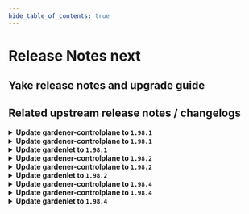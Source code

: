 ```yaml
---
hide_table_of_contents: true
---
```


# Release Notes next

## Yake release notes and upgrade guide

## Related upstream release notes / changelogs


<details>
<summary><b>Update gardener-controlplane to <code>1.98.1</code></b></summary>

# [gardener/gardener]

## 🐛 Bug Fixes

- `[OPERATOR]` An issue causing gardenlet to panic while deleting `dependency-watchdog-access` secrets for workerless Shoots if the `status.technicalID` is not set for the Shoot is now fixed. by @shafeeqes [#10068]

## Helm Charts
- controlplane: `europe-docker.pkg.dev/gardener-project/releases/charts/gardener/controlplane:v1.98.1`
- gardenlet: `europe-docker.pkg.dev/gardener-project/releases/charts/gardener/gardenlet:v1.98.1`
- operator: `europe-docker.pkg.dev/gardener-project/releases/charts/gardener/operator:v1.98.1`
- resource-manager: `europe-docker.pkg.dev/gardener-project/releases/charts/gardener/resource-manager:v1.98.1`
## Docker Images
- admission-controller: `europe-docker.pkg.dev/gardener-project/releases/gardener/admission-controller:v1.98.1`
- apiserver: `europe-docker.pkg.dev/gardener-project/releases/gardener/apiserver:v1.98.1`
- controller-manager: `europe-docker.pkg.dev/gardener-project/releases/gardener/controller-manager:v1.98.1`
- gardenlet: `europe-docker.pkg.dev/gardener-project/releases/gardener/gardenlet:v1.98.1`
- node-agent: `europe-docker.pkg.dev/gardener-project/releases/gardener/node-agent:v1.98.1`
- operator: `europe-docker.pkg.dev/gardener-project/releases/gardener/operator:v1.98.1`
- resource-manager: `europe-docker.pkg.dev/gardener-project/releases/gardener/resource-manager:v1.98.1`
- scheduler: `europe-docker.pkg.dev/gardener-project/releases/gardener/scheduler:v1.98.1`


</details>

<details>
<summary><b>Update gardener-controlplane to <code>1.98.1</code></b></summary>

# [gardener/gardener]

## 🐛 Bug Fixes

- `[OPERATOR]` An issue causing gardenlet to panic while deleting `dependency-watchdog-access` secrets for workerless Shoots if the `status.technicalID` is not set for the Shoot is now fixed. by @shafeeqes [#10068]

## Helm Charts
- controlplane: `europe-docker.pkg.dev/gardener-project/releases/charts/gardener/controlplane:v1.98.1`
- gardenlet: `europe-docker.pkg.dev/gardener-project/releases/charts/gardener/gardenlet:v1.98.1`
- operator: `europe-docker.pkg.dev/gardener-project/releases/charts/gardener/operator:v1.98.1`
- resource-manager: `europe-docker.pkg.dev/gardener-project/releases/charts/gardener/resource-manager:v1.98.1`
## Docker Images
- admission-controller: `europe-docker.pkg.dev/gardener-project/releases/gardener/admission-controller:v1.98.1`
- apiserver: `europe-docker.pkg.dev/gardener-project/releases/gardener/apiserver:v1.98.1`
- controller-manager: `europe-docker.pkg.dev/gardener-project/releases/gardener/controller-manager:v1.98.1`
- gardenlet: `europe-docker.pkg.dev/gardener-project/releases/gardener/gardenlet:v1.98.1`
- node-agent: `europe-docker.pkg.dev/gardener-project/releases/gardener/node-agent:v1.98.1`
- operator: `europe-docker.pkg.dev/gardener-project/releases/gardener/operator:v1.98.1`
- resource-manager: `europe-docker.pkg.dev/gardener-project/releases/gardener/resource-manager:v1.98.1`
- scheduler: `europe-docker.pkg.dev/gardener-project/releases/gardener/scheduler:v1.98.1`


</details>

<details>
<summary><b>Update gardenlet to <code>1.98.1</code></b></summary>

# [gardener/gardener]

## 🐛 Bug Fixes

- `[OPERATOR]` An issue causing gardenlet to panic while deleting `dependency-watchdog-access` secrets for workerless Shoots if the `status.technicalID` is not set for the Shoot is now fixed. by @shafeeqes [#10068]

## Helm Charts
- controlplane: `europe-docker.pkg.dev/gardener-project/releases/charts/gardener/controlplane:v1.98.1`
- gardenlet: `europe-docker.pkg.dev/gardener-project/releases/charts/gardener/gardenlet:v1.98.1`
- operator: `europe-docker.pkg.dev/gardener-project/releases/charts/gardener/operator:v1.98.1`
- resource-manager: `europe-docker.pkg.dev/gardener-project/releases/charts/gardener/resource-manager:v1.98.1`
## Docker Images
- admission-controller: `europe-docker.pkg.dev/gardener-project/releases/gardener/admission-controller:v1.98.1`
- apiserver: `europe-docker.pkg.dev/gardener-project/releases/gardener/apiserver:v1.98.1`
- controller-manager: `europe-docker.pkg.dev/gardener-project/releases/gardener/controller-manager:v1.98.1`
- gardenlet: `europe-docker.pkg.dev/gardener-project/releases/gardener/gardenlet:v1.98.1`
- node-agent: `europe-docker.pkg.dev/gardener-project/releases/gardener/node-agent:v1.98.1`
- operator: `europe-docker.pkg.dev/gardener-project/releases/gardener/operator:v1.98.1`
- resource-manager: `europe-docker.pkg.dev/gardener-project/releases/gardener/resource-manager:v1.98.1`
- scheduler: `europe-docker.pkg.dev/gardener-project/releases/gardener/scheduler:v1.98.1`


</details>

<details>
<summary><b>Update gardener-controlplane to <code>1.98.2</code></b></summary>

# [gardener/gardener]

## 🏃 Others

- `[DEPENDENCY]` The following dependencies have been upgraded.  
  - github.com/gardener/autoscaler v1.29.0->v1.29.1  
  - github.com/gardener/autoscaler v1.28.2->v1.28.3  
  - github.com/gardener/autoscaler v1.27.2->v1.27.3 by @gardener-ci-robot [#10076]

## Helm Charts
- controlplane: `europe-docker.pkg.dev/gardener-project/releases/charts/gardener/controlplane:v1.98.2`
- gardenlet: `europe-docker.pkg.dev/gardener-project/releases/charts/gardener/gardenlet:v1.98.2`
- operator: `europe-docker.pkg.dev/gardener-project/releases/charts/gardener/operator:v1.98.2`
- resource-manager: `europe-docker.pkg.dev/gardener-project/releases/charts/gardener/resource-manager:v1.98.2`
## Docker Images
- admission-controller: `europe-docker.pkg.dev/gardener-project/releases/gardener/admission-controller:v1.98.2`
- apiserver: `europe-docker.pkg.dev/gardener-project/releases/gardener/apiserver:v1.98.2`
- controller-manager: `europe-docker.pkg.dev/gardener-project/releases/gardener/controller-manager:v1.98.2`
- gardenlet: `europe-docker.pkg.dev/gardener-project/releases/gardener/gardenlet:v1.98.2`
- node-agent: `europe-docker.pkg.dev/gardener-project/releases/gardener/node-agent:v1.98.2`
- operator: `europe-docker.pkg.dev/gardener-project/releases/gardener/operator:v1.98.2`
- resource-manager: `europe-docker.pkg.dev/gardener-project/releases/gardener/resource-manager:v1.98.2`
- scheduler: `europe-docker.pkg.dev/gardener-project/releases/gardener/scheduler:v1.98.2`


</details>

<details>
<summary><b>Update gardener-controlplane to <code>1.98.2</code></b></summary>

# [gardener/gardener]

## 🏃 Others

- `[DEPENDENCY]` The following dependencies have been upgraded.  
  - github.com/gardener/autoscaler v1.29.0->v1.29.1  
  - github.com/gardener/autoscaler v1.28.2->v1.28.3  
  - github.com/gardener/autoscaler v1.27.2->v1.27.3 by @gardener-ci-robot [#10076]

## Helm Charts
- controlplane: `europe-docker.pkg.dev/gardener-project/releases/charts/gardener/controlplane:v1.98.2`
- gardenlet: `europe-docker.pkg.dev/gardener-project/releases/charts/gardener/gardenlet:v1.98.2`
- operator: `europe-docker.pkg.dev/gardener-project/releases/charts/gardener/operator:v1.98.2`
- resource-manager: `europe-docker.pkg.dev/gardener-project/releases/charts/gardener/resource-manager:v1.98.2`
## Docker Images
- admission-controller: `europe-docker.pkg.dev/gardener-project/releases/gardener/admission-controller:v1.98.2`
- apiserver: `europe-docker.pkg.dev/gardener-project/releases/gardener/apiserver:v1.98.2`
- controller-manager: `europe-docker.pkg.dev/gardener-project/releases/gardener/controller-manager:v1.98.2`
- gardenlet: `europe-docker.pkg.dev/gardener-project/releases/gardener/gardenlet:v1.98.2`
- node-agent: `europe-docker.pkg.dev/gardener-project/releases/gardener/node-agent:v1.98.2`
- operator: `europe-docker.pkg.dev/gardener-project/releases/gardener/operator:v1.98.2`
- resource-manager: `europe-docker.pkg.dev/gardener-project/releases/gardener/resource-manager:v1.98.2`
- scheduler: `europe-docker.pkg.dev/gardener-project/releases/gardener/scheduler:v1.98.2`


</details>

<details>
<summary><b>Update gardenlet to <code>1.98.2</code></b></summary>

# [gardener/gardener]

## 🏃 Others

- `[DEPENDENCY]` The following dependencies have been upgraded.  
  - github.com/gardener/autoscaler v1.29.0->v1.29.1  
  - github.com/gardener/autoscaler v1.28.2->v1.28.3  
  - github.com/gardener/autoscaler v1.27.2->v1.27.3 by @gardener-ci-robot [#10076]

## Helm Charts
- controlplane: `europe-docker.pkg.dev/gardener-project/releases/charts/gardener/controlplane:v1.98.2`
- gardenlet: `europe-docker.pkg.dev/gardener-project/releases/charts/gardener/gardenlet:v1.98.2`
- operator: `europe-docker.pkg.dev/gardener-project/releases/charts/gardener/operator:v1.98.2`
- resource-manager: `europe-docker.pkg.dev/gardener-project/releases/charts/gardener/resource-manager:v1.98.2`
## Docker Images
- admission-controller: `europe-docker.pkg.dev/gardener-project/releases/gardener/admission-controller:v1.98.2`
- apiserver: `europe-docker.pkg.dev/gardener-project/releases/gardener/apiserver:v1.98.2`
- controller-manager: `europe-docker.pkg.dev/gardener-project/releases/gardener/controller-manager:v1.98.2`
- gardenlet: `europe-docker.pkg.dev/gardener-project/releases/gardener/gardenlet:v1.98.2`
- node-agent: `europe-docker.pkg.dev/gardener-project/releases/gardener/node-agent:v1.98.2`
- operator: `europe-docker.pkg.dev/gardener-project/releases/gardener/operator:v1.98.2`
- resource-manager: `europe-docker.pkg.dev/gardener-project/releases/gardener/resource-manager:v1.98.2`
- scheduler: `europe-docker.pkg.dev/gardener-project/releases/gardener/scheduler:v1.98.2`


</details>

<details>
<summary><b>Update gardener-controlplane to <code>1.98.4</code></b></summary>

# [gardener/gardener]

## 🏃 Others

- `[OPERATOR]` Improve the cache Prometheus configuration for seeds with many shoots by @rickardsjp [#10131]

## Helm Charts
- controlplane: `europe-docker.pkg.dev/gardener-project/releases/charts/gardener/controlplane:v1.98.4`
- gardenlet: `europe-docker.pkg.dev/gardener-project/releases/charts/gardener/gardenlet:v1.98.4`
- operator: `europe-docker.pkg.dev/gardener-project/releases/charts/gardener/operator:v1.98.4`
- resource-manager: `europe-docker.pkg.dev/gardener-project/releases/charts/gardener/resource-manager:v1.98.4`
## Docker Images
- admission-controller: `europe-docker.pkg.dev/gardener-project/releases/gardener/admission-controller:v1.98.4`
- apiserver: `europe-docker.pkg.dev/gardener-project/releases/gardener/apiserver:v1.98.4`
- controller-manager: `europe-docker.pkg.dev/gardener-project/releases/gardener/controller-manager:v1.98.4`
- gardenlet: `europe-docker.pkg.dev/gardener-project/releases/gardener/gardenlet:v1.98.4`
- node-agent: `europe-docker.pkg.dev/gardener-project/releases/gardener/node-agent:v1.98.4`
- operator: `europe-docker.pkg.dev/gardener-project/releases/gardener/operator:v1.98.4`
- resource-manager: `europe-docker.pkg.dev/gardener-project/releases/gardener/resource-manager:v1.98.4`
- scheduler: `europe-docker.pkg.dev/gardener-project/releases/gardener/scheduler:v1.98.4`


</details>

<details>
<summary><b>Update gardener-controlplane to <code>1.98.4</code></b></summary>

# [gardener/gardener]

## 🏃 Others

- `[OPERATOR]` Improve the cache Prometheus configuration for seeds with many shoots by @rickardsjp [#10131]

## Helm Charts
- controlplane: `europe-docker.pkg.dev/gardener-project/releases/charts/gardener/controlplane:v1.98.4`
- gardenlet: `europe-docker.pkg.dev/gardener-project/releases/charts/gardener/gardenlet:v1.98.4`
- operator: `europe-docker.pkg.dev/gardener-project/releases/charts/gardener/operator:v1.98.4`
- resource-manager: `europe-docker.pkg.dev/gardener-project/releases/charts/gardener/resource-manager:v1.98.4`
## Docker Images
- admission-controller: `europe-docker.pkg.dev/gardener-project/releases/gardener/admission-controller:v1.98.4`
- apiserver: `europe-docker.pkg.dev/gardener-project/releases/gardener/apiserver:v1.98.4`
- controller-manager: `europe-docker.pkg.dev/gardener-project/releases/gardener/controller-manager:v1.98.4`
- gardenlet: `europe-docker.pkg.dev/gardener-project/releases/gardener/gardenlet:v1.98.4`
- node-agent: `europe-docker.pkg.dev/gardener-project/releases/gardener/node-agent:v1.98.4`
- operator: `europe-docker.pkg.dev/gardener-project/releases/gardener/operator:v1.98.4`
- resource-manager: `europe-docker.pkg.dev/gardener-project/releases/gardener/resource-manager:v1.98.4`
- scheduler: `europe-docker.pkg.dev/gardener-project/releases/gardener/scheduler:v1.98.4`


</details>

<details>
<summary><b>Update gardenlet to <code>1.98.4</code></b></summary>

# [gardener/gardener]

## 🏃 Others

- `[OPERATOR]` Improve the cache Prometheus configuration for seeds with many shoots by @rickardsjp [#10131]

## Helm Charts
- controlplane: `europe-docker.pkg.dev/gardener-project/releases/charts/gardener/controlplane:v1.98.4`
- gardenlet: `europe-docker.pkg.dev/gardener-project/releases/charts/gardener/gardenlet:v1.98.4`
- operator: `europe-docker.pkg.dev/gardener-project/releases/charts/gardener/operator:v1.98.4`
- resource-manager: `europe-docker.pkg.dev/gardener-project/releases/charts/gardener/resource-manager:v1.98.4`
## Docker Images
- admission-controller: `europe-docker.pkg.dev/gardener-project/releases/gardener/admission-controller:v1.98.4`
- apiserver: `europe-docker.pkg.dev/gardener-project/releases/gardener/apiserver:v1.98.4`
- controller-manager: `europe-docker.pkg.dev/gardener-project/releases/gardener/controller-manager:v1.98.4`
- gardenlet: `europe-docker.pkg.dev/gardener-project/releases/gardener/gardenlet:v1.98.4`
- node-agent: `europe-docker.pkg.dev/gardener-project/releases/gardener/node-agent:v1.98.4`
- operator: `europe-docker.pkg.dev/gardener-project/releases/gardener/operator:v1.98.4`
- resource-manager: `europe-docker.pkg.dev/gardener-project/releases/gardener/resource-manager:v1.98.4`
- scheduler: `europe-docker.pkg.dev/gardener-project/releases/gardener/scheduler:v1.98.4`


</details>
